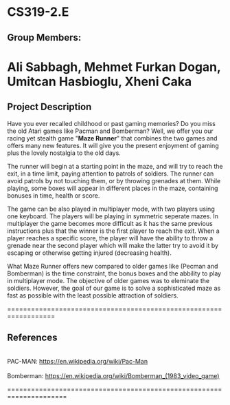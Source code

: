 # CS319-2.E
## Group Members:

Ali Sabbagh, Mehmet Furkan Dogan, Umitcan Hasbioglu, Xheni Caka
==================================


## Project Description

Have you ever recalled childhood or past gaming memories?
Do you miss the old Atari games like Pacman and Bomberman?
Well, we offer you our racing yet stealth game "<b>Maze Runner</b>" that combines the two games and offers many new features. It will give you the present enjoyment of gaming plus the lovely nostalgia to the old days.

The runner will begin at a starting point in the maze, and will try to reach the exit, in a time limit, paying attention to patrols of soldiers. The runner can avoid patrols by not touching them, or by throwing grenades at them.
While playing, some boxes will appear in different places in the maze, containing bonuses in time, health or score.

The game can be also played in multiplayer mode, with two players using one keyboard.
The players will be playing in symmetric seperate mazes. In multiplayer the game becomes more difficult as it has the same previous instructions plus that the winner is the first player to reach the exit. When a player reaches a specific score, the player will have the ability to throw a grenade near the second player which will make the latter try to avoid it by escaping or otherwise getting injured (decreasing health).

What Maze Runner offers new compared to older games like (Pecman and Bomberman) is the time constraint, the bonus boxes and the abbility to play in multiplayer mode.
The objective of older games was to eleminate the soldiers. However, the goal of our game is to solve a sophisticated maze as fast as possible with the least possible attraction of soldiers.

==================================================================

## References

</br>PAC-MAN: https://en.wikipedia.org/wiki/Pac-Man </br>
</br>Bomberman: https://en.wikipedia.org/wiki/Bomberman_(1983_video_game) </br>

=====================================================================
